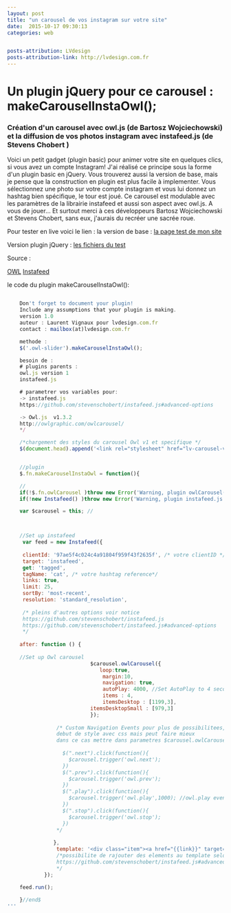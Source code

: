 ```yaml
---
layout: post
title: "un carousel de vos instagram sur votre site"
date:  2015-10-17 09:30:13
categories: web


posts-attribution: LVdesign
posts-attribution-link: http://lvdesign.com.fr
---
```



# Un plugin jQuery pour ce carousel : makeCarouselInstaOwl();

### Création d'un carousel avec owl.js (de Bartosz Wojciechowski) et la diffusion de vos photos instagram avec instafeed.js (de Stevens Chobert )


Voici un petit gadget (plugin basic) pour animer votre site en quelques clics, si vous avez un compte Instagram!
J'ai réalisé ce principe sous la forme d'un plugin basic en jQuery.
Vous trouverez aussi la version de base, mais je pense que la construction en plugin est plus facile à implementer.
Vous sélectionnez une photo sur votre compte instagram et vous lui donnez un hashtag bien spécifique, le tour est joué. 
Ce carousel est modulable avec les paramètres de la librairie instafeed et aussi son aspect avec owl.js. A vous de jouer…
Et surtout merci à ces développeurs Bartosz Wojciechowski et Stevens Chobert, sans eux, j'aurais du recréer une sacrée roue.

Pour tester en live voici le lien :
la version de base :
[la page test de mon site ](http://www.lvdesign.com.fr/lv_owl_insta/)

Version plugin jQuery :
[les fichiers du test ](https://github.com/lvdesign/carouselInstaOwl)

Source :

[OWL](http://owlgraphic.com/owlcarousel/)
[Instafeed](http://instafeedjs.com/)
    

le code du plugin makeCarouselInstaOwl():


```javascript

    Don't forget to document your plugin! 
    Include any assumptions that your plugin is making.
    version 1.0
    auteur : Laurent Vignaux pour lvdesign.com.fr
    contact : mailbox(at)lvdesign.com.fr

    methode :
    $('.owl-slider').makeCarouselInstaOwl();

    besoin de :
    # plugins parents : 
    owl.js version 1 
    instafeed.js

    # parametrer vos variables pour: 
    -> instafeed.js
    https://github.com/stevenschobert/instafeed.js#advanced-options

    -> Owl.js  v1.3.2
    http://owlgraphic.com/owlcarousel/
    */

    /*chargement des styles du carousel Owl v1 et specifique */
    $(document.head).append('<link rel="stylesheet" href="lv-carousel-v1/owl-v1/lv-carousel.css">');


    //plugin
    $.fn.makeCarouselInstaOwl = function(){

    //
    if(!$.fn.owlCarousel )throw new Error('Warning, plugin owlCarousel() must be loaded for action "makeCarouselInstaOwl" .');
    if(!new Instafeed() )throw new Error('Warning, plugin instafeed.js must be loaded for action "makeCarouselInstaOwl" .');

    var $carousel = this; //



    //Set up instafeed
     var feed = new Instafeed({
 
     clientId: '97ae5f4c024c4a91804f959f43f2635f', /* votre clientID */
     target: 'instafeed',
     get: 'tagged',
     tagName: 'cat', /* votre hashtag reference*/
     links: true,
     limit: 25,
     sortBy: 'most-recent',
     resolution: 'standard_resolution',
     
     /* pleins d'autres options voir notice
     https://github.com/stevenschobert/instafeed.js
     https://github.com/stevenschobert/instafeed.js#advanced-options
     */
    
    after: function () {
    
    //Set up Owl carousel       
                           $carousel.owlCarousel({
                              loop:true,
                               margin:10,
                               navigation: true,
                               autoPlay: 4000, //Set AutoPlay to 4 seconds
                               items : 4,
                               itemsDesktop : [1199,3],
                           itemsDesktopSmall : [979,3] 
                           });
               
                /* Custom Navigation Events pour plus de possibilitees, 
                debut de style avec css mais peut faire mieux
                dans ce cas mettre dans parametres $carousel.owlCarousel({}); : navigation:false,
                
                  $(".next").click(function(){
                    $carousel.trigger('owl.next');
                  })
                  $(".prev").click(function(){
                    $carousel.trigger('owl.prev');
                  })
                  $(".play").click(function(){
                    $carousel.trigger('owl.play',1000); //owl.play event accept autoPlay speed as second parameter
                  })
                  $(".stop").click(function(){
                    $carousel.trigger('owl.stop');
                  })
                */
              
               },
                template: '<div class="item"><a href="{{link}}" target="_blank"><span><img src="{{image}}" alt="{{caption}}"/></span></a></div>',
                /*possibilite de rajouter des elements au template selon la presentation voulue, voir :
                https://github.com/stevenschobert/instafeed.js#advanced-options
                */
            });               
                  
    feed.run();

    }//end$
'''

